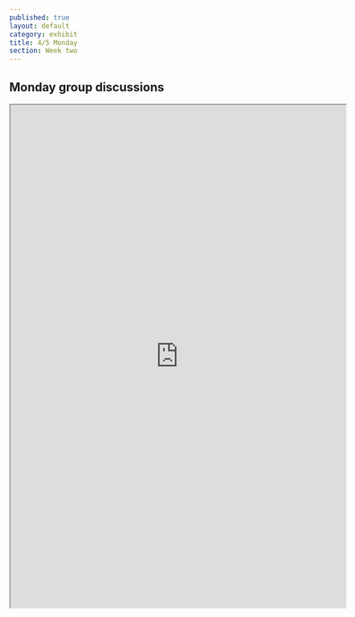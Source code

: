 ```yaml
---
published: true
layout: default
category: exhibit
title: 4/5 Monday
section: Week two
---
```


## Monday group discussions

<iframe height="900" width="600" src="http://www.docdroid.net/file/view/1021n/scanned-document.pdf"> Your browser does not diplay iFrames</iframe>
